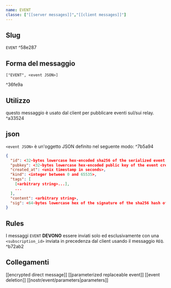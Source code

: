 ```yaml
---
name: EVENT
classe: ["[[server messages]]","[[client messages]]"]
---
```

## Slug
`EVENT` ^58e287

## Forma del messaggio
	["EVENT", <event JSON>]

^36fe9a

## Utilizzo
questo messaggio è usato dal client per pubblicare eventi sul/sui relay. ^a33524


## json
`<event JSON>` è un'oggetto JSON definito nel seguente modo: ^7b5a94
```json
{
  "id": <32-bytes lowercase hex-encoded sha256 of the serialized event data>,
  "pubkey": <32-bytes lowercase hex-encoded public key of the event creator>,
  "created_at": <unix timestamp in seconds>,
  "kind": <integer between 0 and 65535>,
  "tags": [
    [<arbitrary string>...],
    ...
  ],
  "content": <arbitrary string>,
  "sig": <64-bytes lowercase hex of the signature of the sha256 hash of the serialized event data, which is the same as the "id" field>
}
```

## Rules

I messaggi `EVENT` **DEVONO** essere inviati solo ed esclusivamente con una `<subscription_id>` inviata in precedenza dal client usando il messaggio `REQ`. ^b72ab2

## Collegamenti

[[encrypted direct message]]
[[parameterized replaceable event]]
[[event deletion]]
[[nostr/event/parameters|parameters]]